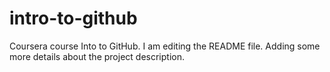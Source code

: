 # intro-to-github
Coursera course Into to GitHub. I am editing the README file. Adding some more details about the project description.
